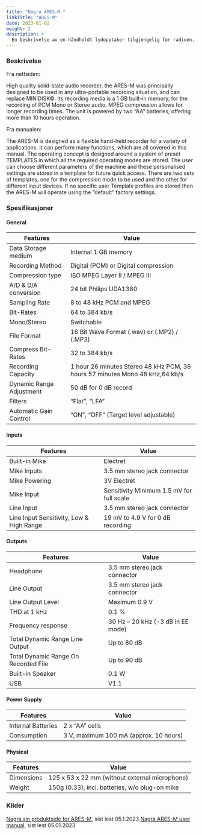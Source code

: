 ```yaml
---
title: "Nagra ARES-M "
linkTitle: "ARES-M"
date: 2023-01-02
weight: 2
description: >
  En beskrivelse av en håndholdt lydopptaker tilgjengelig for radioen.
---
```


### Beskrivelse

Fra nettsiden:

High quality solid-state audio recorder, the ARES-M was principally designed to be used in any ultra-portable recording situation, and can replace MINIDISK©. Its recording media is a 1 GB built-in memory, for the recording of PCM Mono or Stereo audio. MPEG compression allows for longer recording times. The unit is powered by two “AA” batteries, offering more than 10 hours operation.

Fra manualen:

The ARES-M is designed as a flexible hand-held recorder for a variety of applications. It can perform many functions, which are all covered in this manual. The operating concept is designed around a system of preset TEMPLATES in which all the required operating modes are stored. The user can choose different parameters of the machine and these personalised settings are stored in a template for future quick access. There are two sets of templates, one for the compression mode to be used and the other for different input devices. If no specific user Template profiles are stored then the ARES-M will operate using the “default” factory settings.

### Spesifikasjoner
#### General 

| Features | Value |
| -------- | ----- |
| Data Storage medium | Internal 1 GB memory |
| Recording Method | Digital (PCM) or Digital compression |
| Compression type | ISO MPEG Layer II / MPEG III |
| A/D & D/A conversion | 24 bit Philips UDA1380 |
| Sampling Rate | 8 to 48 kHz PCM and MPEG |
| Bit-Rates | 64 to 384 kb/s |
| Mono/Stereo | Switchable |
| File Format | 16 Bit Wave Format (.wav) or (.MP2) / (.MP3)
| Compress Bit-Rates | 32 to 384 kb/s |
| Recording Capacity | 1 hour 26 minutes Stereo 48 kHz PCM, 36 hours 57 minutes Mono 48 kHz,64 kb/s |
| Dynamic Range Adjustment | 50 dB for 0 dB record |
| Filters | “Flat”, “LFA” |
| Automatic Gain Control | “ON”, “OFF” (Target level adjustable) |


#### Inputs

| Features | Value |
| -------- | ----- |
| Built-in Mike | Electret |
| Mike Inputs | 3.5 mm stereo jack connector |
| Mike Powering | 3V Electret |
| Mike Input | Sensitivity Minimum 1.5 mV for full scale |
| Line Input | 3.5 mm stereo jack connector |
| Line Input Sensitivity, Low & High Range | 19 mV to 4.9 V for 0 dB recording |

#### Outputs

| Features | Value |
| -------- | ----- |
| Headphone | 3.5 mm stereo jack connector |
| Line Output | 3.5 mm stereo jack connector |
| Line Output Level | Maximum 0.9 V
| THD at 1 kHz | 0.1 % |
| Frequency response | 30 Hz – 20 kHz (-3 dB in EE mode) |
| Total Dynamic Range Line Output | Up to 80 dB |
| Total Dynamic Range On Recorded File | Up to 90 dB |
| Built-in Speaker | 0.1 W |
| USB | V1.1 |

#### Power Supply

| Features | Value |
| -------- | ----- |
| Internal Batteries | 2 x “AA” cells |
| Consumption | 3 V, maximum 100 mA (approx. 10 hours) |

#### Physical

| Features | Value |
| -------- | ----- |
| Dimensions | 125 x 53 x 22 mm (without external microphone) |
| Weight | 150g (0.33), incl. batteries, w/o plug-on mike |

### Kilder
[Nagra sin produktside for ARES-M](https://www.nagraaudio.com/product/ares-m/), sist lest 05.1.2023
[Nagra ARES-M user manual](https://www.nagraaudio.com/wp-content/uploads/2019/03/AresM_ManualA5July261.pdf), sist lest 05.01.2023